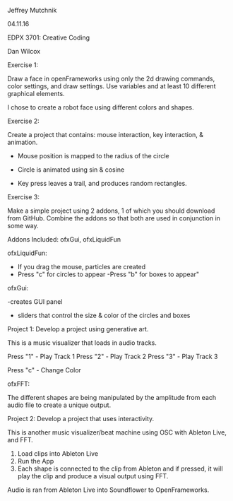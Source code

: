 Jeffrey Mutchnik

04.11.16

EDPX 3701: Creative Coding

Dan Wilcox



Exercise 1:

Draw a face in openFrameworks using only the 2d drawing commands, color settings, and draw settings. Use variables and at least 10 different graphical elements.


I chose to create a robot face using different colors and shapes.



Exercise 2:

Create a project that contains: mouse interaction, key interaction, & animation.


- Mouse position is mapped to the radius of the circle

- Circle is animated using sin & cosine

- Key press leaves a trail, and produces random rectangles.


Exercise 3:

Make a simple project using 2 addons, 1 of which you should download from GitHub. Combine the addons so that both are used in conjunction in some way.



Addons Included: ofxGui, ofxLiquidFun


ofxLiquidFun:
- If you drag the mouse, particles are created
- Press "c" for circles to appear
-Press "b" for boxes to appear"

ofxGui:

-creates GUI panel
- sliders that control the size & color of the circles and boxes



Project 1: Develop a project using generative art. 


This is a music visualizer that loads in audio tracks. 

Press "1" - Play Track 1
Press "2" - Play Track 2
Press "3" - Play Track 3

Press "c" - Change Color


ofxFFT:

The different shapes are being manipulated by the amplitude from each audio file to create a unique output. 



Project 2: Develop a project that uses interactivity. 


This is another music visualizer/beat machine using OSC with Ableton Live, and FFT. 

1. Load clips into Ableton Live
2. Run the App
3. Each shape is connected to the clip from Ableton and if pressed, it will play the clip and produce a visual output using FFT.



Audio is ran from Ableton Live into Soundflower to OpenFrameworks.


